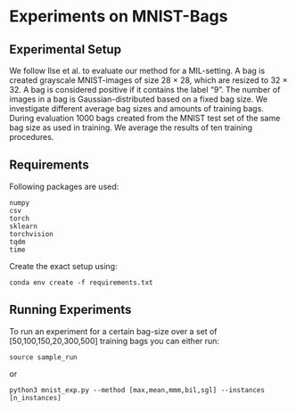 # Experiments on MNIST-Bags
## Experimental Setup
We follow Ilse et al. to evaluate our method for a MIL-setting. A bag is created grayscale MNIST-images of size 28 × 28, which are resized to 32 × 32. A bag is considered positive if it contains the label “9”. The number of images in a bag is Gaussian-distributed based on a fixed bag size. We investigate different average bag sizes and amounts of training bags. During evaluation 1000 bags created from the MNIST test set of the same bag size as used in training. We average the results of ten training procedures.

## Requirements
Following packages are used:
```
numpy
csv
torch
sklearn
torchvision
tqdm
time
```

Create the exact setup using:
```
conda env create -f requirements.txt
```

## Running Experiments
To run an experiment for a certain bag-size over a set of [50,100,150,20,300,500] training bags you can either run:
```
source sample_run
```
or
```
python3 mnist_exp.py --method [max,mean,mmm,bil,sgl] --instances [n_instances] 
```
